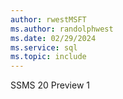 ```yaml
---
author: rwestMSFT
ms.author: randolphwest
ms.date: 02/29/2024
ms.service: sql
ms.topic: include
---
```

 SSMS 20 Preview 1 